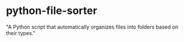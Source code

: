 # python-file-sorter
"A Python script that automatically organizes files into folders based on their types."
